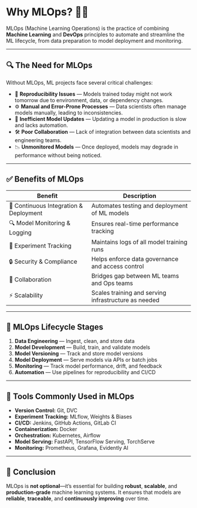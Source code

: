 
# Why MLOps? 🤖🚀

MLOps (Machine Learning Operations) is the practice of combining **Machine Learning** and **DevOps** principles to automate and streamline the ML lifecycle, from data preparation to model deployment and monitoring.

---

## 🔍 The Need for MLOps

Without MLOps, ML projects face several critical challenges:

- 🔁 **Reproducibility Issues** — Models trained today might not work tomorrow due to environment, data, or dependency changes.
- ⚙️ **Manual and Error-Prone Processes** — Data scientists often manage models manually, leading to inconsistencies.
- 🔄 **Inefficient Model Updates** — Updating a model in production is slow and lacks automation.
- 🛠️ **Poor Collaboration** — Lack of integration between data scientists and engineering teams.
- 📉 **Unmonitored Models** — Once deployed, models may degrade in performance without being noticed.

---

## ✅ Benefits of MLOps

| Benefit                  | Description |
|--------------------------|-------------|
| 🔄 Continuous Integration & Deployment | Automates testing and deployment of ML models |
| 🔍 Model Monitoring & Logging         | Ensures real-time performance tracking |
| 🧪 Experiment Tracking                | Maintains logs of all model training runs |
| 🔒 Security & Compliance             | Helps enforce data governance and access control |
| 👥 Collaboration                     | Bridges gap between ML teams and Ops teams |
| ⚡ Scalability                        | Scales training and serving infrastructure as needed |

---

## 🧱 MLOps Lifecycle Stages

1. **Data Engineering** — Ingest, clean, and store data
2. **Model Development** — Build, train, and validate models
3. **Model Versioning** — Track and store model versions
4. **Model Deployment** — Serve models via APIs or batch jobs
5. **Monitoring** — Track model performance, drift, and feedback
6. **Automation** — Use pipelines for reproducibility and CI/CD

---

## 🔧 Tools Commonly Used in MLOps

- **Version Control:** Git, DVC
- **Experiment Tracking:** MLflow, Weights & Biases
- **CI/CD:** Jenkins, GitHub Actions, GitLab CI
- **Containerization:** Docker
- **Orchestration:** Kubernetes, Airflow
- **Model Serving:** FastAPI, TensorFlow Serving, TorchServe
- **Monitoring:** Prometheus, Grafana, Evidently AI

---

## 🌟 Conclusion

MLOps is **not optional**—it’s essential for building **robust**, **scalable**, and **production-grade** machine learning systems. It ensures that models are **reliable**, **traceable**, and **continuously improving** over time.

